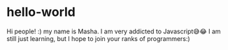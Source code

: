 # hello-world
Hi people!  :) my name is Masha.  I am very addicted to Javascript😅😂 I am still just learning, but I hope to join your ranks of programmers:) 
